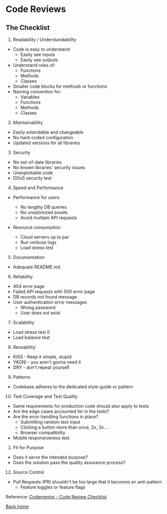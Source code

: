 # Code Reviews

## The Checklist

1. Readability / Understandability

* Code is easy to understand
  * Easily see inputs
  * Easily see outputs
* Understand roles of:
  * Functions
  * Methods
  * Classes
* Smaller code blocks for methods or functions
* Naming convention for:
  * Variables
  * Functions
  * Methods
  * Classes

2. Maintainability

* Easily extendable and changeable
* No hard-coded configuration
* Updated versions for all libraries

3. Security

* No out-of-date libraries
* No known libraries' security issues
* Unexploitable code
* DDoS security test

4. Speed and Performance

* Performance for users
  * No lengthy DB queries
  * No unoptimized assets
  * Avoid multiple API requests

* Resource consumption
  * Cloud servers up to par
  * Run verbose logs
  * Load stress test

5. Documentation

* Adequate README.md

6. Reliability

* 404 error page
* Failed API requests with 500 error page
* DB records not found message
* User authentication error messages
  * Wrong password
  * User does not exist

7. Scalability

* Load stress test II
* Load balance test

8. Reusability

* KISS - Keep it simple, stupid
* YAGNI - you aren't gonna need it
* DRY - don't repeat yourself

9. Patterns

* Codebase adheres to the dedicated style-guide or pattern

10. Test Coverage and Test Quality

* Same requirements for production code should also apply to tests
* Are the edge cases accounted for in the tests?
* Are the error handling functions in place?
  * Submitting random text input
  * Clicking a button more than once, 2x, 3x...
  * Browser compatibility
* Mobile responsiveness test

1.  Fit for Purpose

* Does it serve the intended purpose?
* Does the solution pass the quality assurance process?

12. Source Control

* Pull Requests (PR) shouldn't be too large that it becomes an anti-pattern
  * Feature toggles or feature flags
  
Reference: [Codementor - Code Review Checklist](https://www.codementor.io/blog/code-review-checklist-76q7ovkaqj)

[Back home](./README.md)

